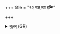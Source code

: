 +++
title = "१२ उत् त्वा हन्मि"

+++
<details><summary>मूलम् (GR)</summary>

उत् त्वा हन्मि निपदनाद्  
उत् त्वा हन्मि गृहेभ्यः ।  
मा स्पृक्षथा निषदनाय साधव  
उत् तिष्ठ प्रेहि सभाम् ॥
</details>